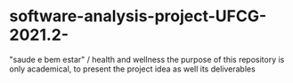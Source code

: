 # software-analysis-project-UFCG-2021.2-
"saude e bem estar" / health and wellness 
the purpose of this repository is only academical, to present the project idea as well its deliverables
